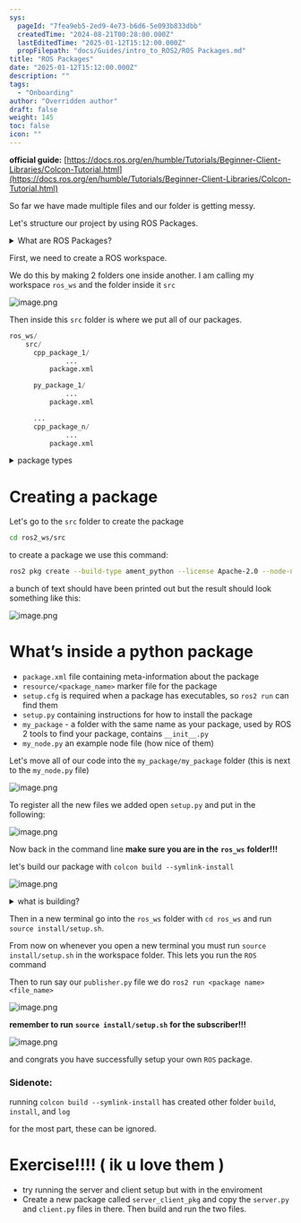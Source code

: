 ```yaml
---
sys:
  pageId: "7fea9eb5-2ed9-4e73-b6d6-5e093b833dbb"
  createdTime: "2024-08-21T00:28:00.000Z"
  lastEditedTime: "2025-01-12T15:12:00.000Z"
  propFilepath: "docs/Guides/intro_to_ROS2/ROS Packages.md"
title: "ROS Packages"
date: "2025-01-12T15:12:00.000Z"
description: ""
tags:
  - "Onboarding"
author: "Overridden author"
draft: false
weight: 145
toc: false
icon: ""
---
```


**official guide:** [https://docs.ros.org/en/humble/Tutorials/Beginner-Client-Libraries/Colcon-Tutorial.html](https://docs.ros.org/en/humble/Tutorials/Beginner-Client-Libraries/Colcon-Tutorial.html)

So far we have made multiple files and our folder is getting messy.

Let's structure our project by using ROS Packages.

<details>

<summary>What are ROS Packages?</summary>

ROS Packages are, as the name implies, packages of code that are highly sharable between ROS developers.

They consist of a folder, `package.xml` file, and source code

```python
      cpp_package_1/
		      ... imagine much code files here ..
          package.xml
```

</details>

First, we need to create a ROS workspace.

We do this by making 2 folders one inside another. I am calling my workspace `ros_ws` and the folder inside it `src`

![image.png](https://prod-files-secure.s3.us-west-2.amazonaws.com/d518164a-d88e-44d1-a4ee-3adb3bd8bce0/70706947-fd18-4537-a67b-e12946812d31/image.png?X-Amz-Algorithm=AWS4-HMAC-SHA256&X-Amz-Content-Sha256=UNSIGNED-PAYLOAD&X-Amz-Credential=ASIAZI2LB466XVP36T32%2F20250518%2Fus-west-2%2Fs3%2Faws4_request&X-Amz-Date=20250518T131736Z&X-Amz-Expires=3600&X-Amz-Security-Token=IQoJb3JpZ2luX2VjELz%2F%2F%2F%2F%2F%2F%2F%2F%2F%2FwEaCXVzLXdlc3QtMiJIMEYCIQD1ee9kyrlYpRLBApkOonpfFNpeDRVPKzbmLeA7tZ0AvwIhAJ3fiwwgCnPD7VfieLGx4MC8gsYgZEz%2FogY1c4a6aLiGKv8DCHUQABoMNjM3NDIzMTgzODA1IgzkaMgHpWOil5i%2F3kEq3APhXA1PtaH3y%2FRLeUPPjL4HkP4OXmsRp%2B2%2FG4QRLEU4cW53V6qcFlxMW2D4WDtVk6l2p2Zb1fcRykn87TJ3iKxTgyDjvdsvVV7qGDz2uWyQPLtY%2Fqt%2BSFnMXTLsqYEU1m2J9J81fufGs9Ew6YQVqTa1IkxKdIzCZHiY9QdFU4O%2FNHP%2B0BFSzE5fwEIPHCWAebXkV1azcym2ehA%2FiSW3LMnQi%2BiQ%2FidVwXXN0ZSMishzyaDOcpREUVLz22EPMK6U2jYVpSBRa1ZOZeowKjY2mTYwQ%2F5oG%2FpaXedSjqAttMSphM6Ejn8Bbzk7z7bEJsD9f%2BC6PKYk0TZCdTgyUF%2FGyMczRqc5nr1MA1d7St7L4H4b49lmZS3bxzv1%2B64yBGZqKOEGxmegaitQfYgthGHuws9iOFAk6CKLzD%2BNi8YgudBSbJ9GFo3Nmic9TLQjAFJqhDzgsNqgduQrNukfTxy6b%2FDteds%2FGXGqo3nqKhpW3qWFmRWI5R7Pb15D4e1ngouSrjfs1nTpx35WOn7CcG83uCu9PbJ2Q8EzQme5TjDWLdkgsWCAx%2FgG%2FdXRWLah0Qwg9czHqBu4xb0P4pco6zwegkFyx19Ntrv2L8VWJi2Fq8InhRYLtCRhXqrM9TT5ozCCnqfBBjqkAWzEULMxQ0aJIkg3CM5XmJuOQ%2FH40a8G3iDu7V79kPrmRLsoFLQ8T3cqaJH0VmwWYRMVWkQ4MgjXabXBN4iW5KcHA0EZvi2oeP4WcUwSRXFY8vGp6aEqkVh6L1wNAyTUNbIedpsxxo%2F6qS1GIBmMjg7hjPg7qu0RGiAVvoc0EBTZwOlQl8EDysSwsP3h9cJDRbDO6UOAZscmZnc9paExbDmYeRGq&X-Amz-Signature=60ce5a011e26d872a33d2d91e681b4983b3a0c16f167061b8b9a6c777ac40191&X-Amz-SignedHeaders=host&x-id=GetObject)

Then inside this `src` folder is where we put all of our packages.

```python
ros_ws/
    src/
      cpp_package_1/
		      ...
          package.xml

      py_package_1/
		      ...
          package.xml

      ...
      cpp_package_n/
		      ...
          package.xml

```

<details>

<summary>package types</summary>

packages can be either `C++` or python.

the intern file structure is different for each but for this guide we will stick to creating python packages

</details>

# Creating a package

Let's go to the `src` folder to create the package

```bash
cd ros2_ws/src
```

to create a package we use this command:

```bash
ros2 pkg create --build-type ament_python --license Apache-2.0 --node-name my_node my_package
```

a bunch of text should have been printed out but the result should look something like this:

![image.png](https://prod-files-secure.s3.us-west-2.amazonaws.com/d518164a-d88e-44d1-a4ee-3adb3bd8bce0/e6cf1e3f-8512-4a3e-b131-079f800bf3e8/image.png?X-Amz-Algorithm=AWS4-HMAC-SHA256&X-Amz-Content-Sha256=UNSIGNED-PAYLOAD&X-Amz-Credential=ASIAZI2LB466XVP36T32%2F20250518%2Fus-west-2%2Fs3%2Faws4_request&X-Amz-Date=20250518T131736Z&X-Amz-Expires=3600&X-Amz-Security-Token=IQoJb3JpZ2luX2VjELz%2F%2F%2F%2F%2F%2F%2F%2F%2F%2FwEaCXVzLXdlc3QtMiJIMEYCIQD1ee9kyrlYpRLBApkOonpfFNpeDRVPKzbmLeA7tZ0AvwIhAJ3fiwwgCnPD7VfieLGx4MC8gsYgZEz%2FogY1c4a6aLiGKv8DCHUQABoMNjM3NDIzMTgzODA1IgzkaMgHpWOil5i%2F3kEq3APhXA1PtaH3y%2FRLeUPPjL4HkP4OXmsRp%2B2%2FG4QRLEU4cW53V6qcFlxMW2D4WDtVk6l2p2Zb1fcRykn87TJ3iKxTgyDjvdsvVV7qGDz2uWyQPLtY%2Fqt%2BSFnMXTLsqYEU1m2J9J81fufGs9Ew6YQVqTa1IkxKdIzCZHiY9QdFU4O%2FNHP%2B0BFSzE5fwEIPHCWAebXkV1azcym2ehA%2FiSW3LMnQi%2BiQ%2FidVwXXN0ZSMishzyaDOcpREUVLz22EPMK6U2jYVpSBRa1ZOZeowKjY2mTYwQ%2F5oG%2FpaXedSjqAttMSphM6Ejn8Bbzk7z7bEJsD9f%2BC6PKYk0TZCdTgyUF%2FGyMczRqc5nr1MA1d7St7L4H4b49lmZS3bxzv1%2B64yBGZqKOEGxmegaitQfYgthGHuws9iOFAk6CKLzD%2BNi8YgudBSbJ9GFo3Nmic9TLQjAFJqhDzgsNqgduQrNukfTxy6b%2FDteds%2FGXGqo3nqKhpW3qWFmRWI5R7Pb15D4e1ngouSrjfs1nTpx35WOn7CcG83uCu9PbJ2Q8EzQme5TjDWLdkgsWCAx%2FgG%2FdXRWLah0Qwg9czHqBu4xb0P4pco6zwegkFyx19Ntrv2L8VWJi2Fq8InhRYLtCRhXqrM9TT5ozCCnqfBBjqkAWzEULMxQ0aJIkg3CM5XmJuOQ%2FH40a8G3iDu7V79kPrmRLsoFLQ8T3cqaJH0VmwWYRMVWkQ4MgjXabXBN4iW5KcHA0EZvi2oeP4WcUwSRXFY8vGp6aEqkVh6L1wNAyTUNbIedpsxxo%2F6qS1GIBmMjg7hjPg7qu0RGiAVvoc0EBTZwOlQl8EDysSwsP3h9cJDRbDO6UOAZscmZnc9paExbDmYeRGq&X-Amz-Signature=5084735264f3e0206aa9218e533af7e9db163e90162f751494e3f5f6699f4343&X-Amz-SignedHeaders=host&x-id=GetObject)

# What’s inside a python package

- `package.xml` file containing meta-information about the package
- `resource/<package_name>` marker file for the package
- `setup.cfg` is required when a package has executables, so `ros2 run` can find them
- `setup.py` containing instructions for how to install the package
- `my_package` - a folder with the same name as your package, used by ROS 2 tools to find your package, contains `__init__.py`
- `my_node.py` an example node file (how nice of them)

Let's move all of our code into the `my_package/my_package` folder (this is next to the `my_node.py` file)

![image.png](https://prod-files-secure.s3.us-west-2.amazonaws.com/d518164a-d88e-44d1-a4ee-3adb3bd8bce0/9ce58f11-0da9-4d3e-b86d-506a9685d378/image.png?X-Amz-Algorithm=AWS4-HMAC-SHA256&X-Amz-Content-Sha256=UNSIGNED-PAYLOAD&X-Amz-Credential=ASIAZI2LB466XVP36T32%2F20250518%2Fus-west-2%2Fs3%2Faws4_request&X-Amz-Date=20250518T131736Z&X-Amz-Expires=3600&X-Amz-Security-Token=IQoJb3JpZ2luX2VjELz%2F%2F%2F%2F%2F%2F%2F%2F%2F%2FwEaCXVzLXdlc3QtMiJIMEYCIQD1ee9kyrlYpRLBApkOonpfFNpeDRVPKzbmLeA7tZ0AvwIhAJ3fiwwgCnPD7VfieLGx4MC8gsYgZEz%2FogY1c4a6aLiGKv8DCHUQABoMNjM3NDIzMTgzODA1IgzkaMgHpWOil5i%2F3kEq3APhXA1PtaH3y%2FRLeUPPjL4HkP4OXmsRp%2B2%2FG4QRLEU4cW53V6qcFlxMW2D4WDtVk6l2p2Zb1fcRykn87TJ3iKxTgyDjvdsvVV7qGDz2uWyQPLtY%2Fqt%2BSFnMXTLsqYEU1m2J9J81fufGs9Ew6YQVqTa1IkxKdIzCZHiY9QdFU4O%2FNHP%2B0BFSzE5fwEIPHCWAebXkV1azcym2ehA%2FiSW3LMnQi%2BiQ%2FidVwXXN0ZSMishzyaDOcpREUVLz22EPMK6U2jYVpSBRa1ZOZeowKjY2mTYwQ%2F5oG%2FpaXedSjqAttMSphM6Ejn8Bbzk7z7bEJsD9f%2BC6PKYk0TZCdTgyUF%2FGyMczRqc5nr1MA1d7St7L4H4b49lmZS3bxzv1%2B64yBGZqKOEGxmegaitQfYgthGHuws9iOFAk6CKLzD%2BNi8YgudBSbJ9GFo3Nmic9TLQjAFJqhDzgsNqgduQrNukfTxy6b%2FDteds%2FGXGqo3nqKhpW3qWFmRWI5R7Pb15D4e1ngouSrjfs1nTpx35WOn7CcG83uCu9PbJ2Q8EzQme5TjDWLdkgsWCAx%2FgG%2FdXRWLah0Qwg9czHqBu4xb0P4pco6zwegkFyx19Ntrv2L8VWJi2Fq8InhRYLtCRhXqrM9TT5ozCCnqfBBjqkAWzEULMxQ0aJIkg3CM5XmJuOQ%2FH40a8G3iDu7V79kPrmRLsoFLQ8T3cqaJH0VmwWYRMVWkQ4MgjXabXBN4iW5KcHA0EZvi2oeP4WcUwSRXFY8vGp6aEqkVh6L1wNAyTUNbIedpsxxo%2F6qS1GIBmMjg7hjPg7qu0RGiAVvoc0EBTZwOlQl8EDysSwsP3h9cJDRbDO6UOAZscmZnc9paExbDmYeRGq&X-Amz-Signature=7462d596c5109db84751363309314be787c761acb91c698d5f1a92497f58fe9d&X-Amz-SignedHeaders=host&x-id=GetObject)

To register all the new files we added open `setup.py` and put in the following:

![image.png](https://prod-files-secure.s3.us-west-2.amazonaws.com/d518164a-d88e-44d1-a4ee-3adb3bd8bce0/1cd7c262-4cae-4496-9d75-c178537d24a2/image.png?X-Amz-Algorithm=AWS4-HMAC-SHA256&X-Amz-Content-Sha256=UNSIGNED-PAYLOAD&X-Amz-Credential=ASIAZI2LB466XVP36T32%2F20250518%2Fus-west-2%2Fs3%2Faws4_request&X-Amz-Date=20250518T131736Z&X-Amz-Expires=3600&X-Amz-Security-Token=IQoJb3JpZ2luX2VjELz%2F%2F%2F%2F%2F%2F%2F%2F%2F%2FwEaCXVzLXdlc3QtMiJIMEYCIQD1ee9kyrlYpRLBApkOonpfFNpeDRVPKzbmLeA7tZ0AvwIhAJ3fiwwgCnPD7VfieLGx4MC8gsYgZEz%2FogY1c4a6aLiGKv8DCHUQABoMNjM3NDIzMTgzODA1IgzkaMgHpWOil5i%2F3kEq3APhXA1PtaH3y%2FRLeUPPjL4HkP4OXmsRp%2B2%2FG4QRLEU4cW53V6qcFlxMW2D4WDtVk6l2p2Zb1fcRykn87TJ3iKxTgyDjvdsvVV7qGDz2uWyQPLtY%2Fqt%2BSFnMXTLsqYEU1m2J9J81fufGs9Ew6YQVqTa1IkxKdIzCZHiY9QdFU4O%2FNHP%2B0BFSzE5fwEIPHCWAebXkV1azcym2ehA%2FiSW3LMnQi%2BiQ%2FidVwXXN0ZSMishzyaDOcpREUVLz22EPMK6U2jYVpSBRa1ZOZeowKjY2mTYwQ%2F5oG%2FpaXedSjqAttMSphM6Ejn8Bbzk7z7bEJsD9f%2BC6PKYk0TZCdTgyUF%2FGyMczRqc5nr1MA1d7St7L4H4b49lmZS3bxzv1%2B64yBGZqKOEGxmegaitQfYgthGHuws9iOFAk6CKLzD%2BNi8YgudBSbJ9GFo3Nmic9TLQjAFJqhDzgsNqgduQrNukfTxy6b%2FDteds%2FGXGqo3nqKhpW3qWFmRWI5R7Pb15D4e1ngouSrjfs1nTpx35WOn7CcG83uCu9PbJ2Q8EzQme5TjDWLdkgsWCAx%2FgG%2FdXRWLah0Qwg9czHqBu4xb0P4pco6zwegkFyx19Ntrv2L8VWJi2Fq8InhRYLtCRhXqrM9TT5ozCCnqfBBjqkAWzEULMxQ0aJIkg3CM5XmJuOQ%2FH40a8G3iDu7V79kPrmRLsoFLQ8T3cqaJH0VmwWYRMVWkQ4MgjXabXBN4iW5KcHA0EZvi2oeP4WcUwSRXFY8vGp6aEqkVh6L1wNAyTUNbIedpsxxo%2F6qS1GIBmMjg7hjPg7qu0RGiAVvoc0EBTZwOlQl8EDysSwsP3h9cJDRbDO6UOAZscmZnc9paExbDmYeRGq&X-Amz-Signature=5269e0b7e3f5a362b5bc5f052ebfd046671e77c89fe2c609166cc9db4f2f2f87&X-Amz-SignedHeaders=host&x-id=GetObject)

Now back in the command line **make sure you are in the** **`ros_ws`** **folder!!!**

let's build our package with `colcon build --symlink-install`

![image.png](https://prod-files-secure.s3.us-west-2.amazonaws.com/d518164a-d88e-44d1-a4ee-3adb3bd8bce0/2f2a0d27-b173-48fd-b189-5f5c0ce65619/image.png?X-Amz-Algorithm=AWS4-HMAC-SHA256&X-Amz-Content-Sha256=UNSIGNED-PAYLOAD&X-Amz-Credential=ASIAZI2LB466XVP36T32%2F20250518%2Fus-west-2%2Fs3%2Faws4_request&X-Amz-Date=20250518T131736Z&X-Amz-Expires=3600&X-Amz-Security-Token=IQoJb3JpZ2luX2VjELz%2F%2F%2F%2F%2F%2F%2F%2F%2F%2FwEaCXVzLXdlc3QtMiJIMEYCIQD1ee9kyrlYpRLBApkOonpfFNpeDRVPKzbmLeA7tZ0AvwIhAJ3fiwwgCnPD7VfieLGx4MC8gsYgZEz%2FogY1c4a6aLiGKv8DCHUQABoMNjM3NDIzMTgzODA1IgzkaMgHpWOil5i%2F3kEq3APhXA1PtaH3y%2FRLeUPPjL4HkP4OXmsRp%2B2%2FG4QRLEU4cW53V6qcFlxMW2D4WDtVk6l2p2Zb1fcRykn87TJ3iKxTgyDjvdsvVV7qGDz2uWyQPLtY%2Fqt%2BSFnMXTLsqYEU1m2J9J81fufGs9Ew6YQVqTa1IkxKdIzCZHiY9QdFU4O%2FNHP%2B0BFSzE5fwEIPHCWAebXkV1azcym2ehA%2FiSW3LMnQi%2BiQ%2FidVwXXN0ZSMishzyaDOcpREUVLz22EPMK6U2jYVpSBRa1ZOZeowKjY2mTYwQ%2F5oG%2FpaXedSjqAttMSphM6Ejn8Bbzk7z7bEJsD9f%2BC6PKYk0TZCdTgyUF%2FGyMczRqc5nr1MA1d7St7L4H4b49lmZS3bxzv1%2B64yBGZqKOEGxmegaitQfYgthGHuws9iOFAk6CKLzD%2BNi8YgudBSbJ9GFo3Nmic9TLQjAFJqhDzgsNqgduQrNukfTxy6b%2FDteds%2FGXGqo3nqKhpW3qWFmRWI5R7Pb15D4e1ngouSrjfs1nTpx35WOn7CcG83uCu9PbJ2Q8EzQme5TjDWLdkgsWCAx%2FgG%2FdXRWLah0Qwg9czHqBu4xb0P4pco6zwegkFyx19Ntrv2L8VWJi2Fq8InhRYLtCRhXqrM9TT5ozCCnqfBBjqkAWzEULMxQ0aJIkg3CM5XmJuOQ%2FH40a8G3iDu7V79kPrmRLsoFLQ8T3cqaJH0VmwWYRMVWkQ4MgjXabXBN4iW5KcHA0EZvi2oeP4WcUwSRXFY8vGp6aEqkVh6L1wNAyTUNbIedpsxxo%2F6qS1GIBmMjg7hjPg7qu0RGiAVvoc0EBTZwOlQl8EDysSwsP3h9cJDRbDO6UOAZscmZnc9paExbDmYeRGq&X-Amz-Signature=5d89766c907147f9ae4842e4915e27f8d4c75839b6e5b95c1d22b8aca5b8a2e7&X-Amz-SignedHeaders=host&x-id=GetObject)

<details>

<summary>what is building?</summary>

if you are a CS major at Rose-Hulman you will learn the answer to this in CSSE132

but TLDR; is it combines all the code files into one program that can be run easily 

</details>

Then in a new terminal go into the `ros_ws` folder with `cd ros_ws` and run `source install/setup.sh`. 

From now on whenever you open a new terminal you must run `source install/setup.sh` in the workspace folder. This lets you run the `ROS` command

Then to run say our `publisher.py` file we do `ros2 run <package name> <file_name>`

![image.png](https://prod-files-secure.s3.us-west-2.amazonaws.com/d518164a-d88e-44d1-a4ee-3adb3bd8bce0/4f4b1219-3a44-4632-aa0a-ce3471699f59/image.png?X-Amz-Algorithm=AWS4-HMAC-SHA256&X-Amz-Content-Sha256=UNSIGNED-PAYLOAD&X-Amz-Credential=ASIAZI2LB466XVP36T32%2F20250518%2Fus-west-2%2Fs3%2Faws4_request&X-Amz-Date=20250518T131736Z&X-Amz-Expires=3600&X-Amz-Security-Token=IQoJb3JpZ2luX2VjELz%2F%2F%2F%2F%2F%2F%2F%2F%2F%2FwEaCXVzLXdlc3QtMiJIMEYCIQD1ee9kyrlYpRLBApkOonpfFNpeDRVPKzbmLeA7tZ0AvwIhAJ3fiwwgCnPD7VfieLGx4MC8gsYgZEz%2FogY1c4a6aLiGKv8DCHUQABoMNjM3NDIzMTgzODA1IgzkaMgHpWOil5i%2F3kEq3APhXA1PtaH3y%2FRLeUPPjL4HkP4OXmsRp%2B2%2FG4QRLEU4cW53V6qcFlxMW2D4WDtVk6l2p2Zb1fcRykn87TJ3iKxTgyDjvdsvVV7qGDz2uWyQPLtY%2Fqt%2BSFnMXTLsqYEU1m2J9J81fufGs9Ew6YQVqTa1IkxKdIzCZHiY9QdFU4O%2FNHP%2B0BFSzE5fwEIPHCWAebXkV1azcym2ehA%2FiSW3LMnQi%2BiQ%2FidVwXXN0ZSMishzyaDOcpREUVLz22EPMK6U2jYVpSBRa1ZOZeowKjY2mTYwQ%2F5oG%2FpaXedSjqAttMSphM6Ejn8Bbzk7z7bEJsD9f%2BC6PKYk0TZCdTgyUF%2FGyMczRqc5nr1MA1d7St7L4H4b49lmZS3bxzv1%2B64yBGZqKOEGxmegaitQfYgthGHuws9iOFAk6CKLzD%2BNi8YgudBSbJ9GFo3Nmic9TLQjAFJqhDzgsNqgduQrNukfTxy6b%2FDteds%2FGXGqo3nqKhpW3qWFmRWI5R7Pb15D4e1ngouSrjfs1nTpx35WOn7CcG83uCu9PbJ2Q8EzQme5TjDWLdkgsWCAx%2FgG%2FdXRWLah0Qwg9czHqBu4xb0P4pco6zwegkFyx19Ntrv2L8VWJi2Fq8InhRYLtCRhXqrM9TT5ozCCnqfBBjqkAWzEULMxQ0aJIkg3CM5XmJuOQ%2FH40a8G3iDu7V79kPrmRLsoFLQ8T3cqaJH0VmwWYRMVWkQ4MgjXabXBN4iW5KcHA0EZvi2oeP4WcUwSRXFY8vGp6aEqkVh6L1wNAyTUNbIedpsxxo%2F6qS1GIBmMjg7hjPg7qu0RGiAVvoc0EBTZwOlQl8EDysSwsP3h9cJDRbDO6UOAZscmZnc9paExbDmYeRGq&X-Amz-Signature=7713ed6994cb29b0a6d38c0acc8c80f0ae26173e359f058e8b73f49001a8eec9&X-Amz-SignedHeaders=host&x-id=GetObject)

**remember to run** **`source install/setup.sh`** **for the subscriber!!!**

![image.png](https://prod-files-secure.s3.us-west-2.amazonaws.com/d518164a-d88e-44d1-a4ee-3adb3bd8bce0/02121119-dad4-49ec-8356-c956108b4243/image.png?X-Amz-Algorithm=AWS4-HMAC-SHA256&X-Amz-Content-Sha256=UNSIGNED-PAYLOAD&X-Amz-Credential=ASIAZI2LB466XVP36T32%2F20250518%2Fus-west-2%2Fs3%2Faws4_request&X-Amz-Date=20250518T131736Z&X-Amz-Expires=3600&X-Amz-Security-Token=IQoJb3JpZ2luX2VjELz%2F%2F%2F%2F%2F%2F%2F%2F%2F%2FwEaCXVzLXdlc3QtMiJIMEYCIQD1ee9kyrlYpRLBApkOonpfFNpeDRVPKzbmLeA7tZ0AvwIhAJ3fiwwgCnPD7VfieLGx4MC8gsYgZEz%2FogY1c4a6aLiGKv8DCHUQABoMNjM3NDIzMTgzODA1IgzkaMgHpWOil5i%2F3kEq3APhXA1PtaH3y%2FRLeUPPjL4HkP4OXmsRp%2B2%2FG4QRLEU4cW53V6qcFlxMW2D4WDtVk6l2p2Zb1fcRykn87TJ3iKxTgyDjvdsvVV7qGDz2uWyQPLtY%2Fqt%2BSFnMXTLsqYEU1m2J9J81fufGs9Ew6YQVqTa1IkxKdIzCZHiY9QdFU4O%2FNHP%2B0BFSzE5fwEIPHCWAebXkV1azcym2ehA%2FiSW3LMnQi%2BiQ%2FidVwXXN0ZSMishzyaDOcpREUVLz22EPMK6U2jYVpSBRa1ZOZeowKjY2mTYwQ%2F5oG%2FpaXedSjqAttMSphM6Ejn8Bbzk7z7bEJsD9f%2BC6PKYk0TZCdTgyUF%2FGyMczRqc5nr1MA1d7St7L4H4b49lmZS3bxzv1%2B64yBGZqKOEGxmegaitQfYgthGHuws9iOFAk6CKLzD%2BNi8YgudBSbJ9GFo3Nmic9TLQjAFJqhDzgsNqgduQrNukfTxy6b%2FDteds%2FGXGqo3nqKhpW3qWFmRWI5R7Pb15D4e1ngouSrjfs1nTpx35WOn7CcG83uCu9PbJ2Q8EzQme5TjDWLdkgsWCAx%2FgG%2FdXRWLah0Qwg9czHqBu4xb0P4pco6zwegkFyx19Ntrv2L8VWJi2Fq8InhRYLtCRhXqrM9TT5ozCCnqfBBjqkAWzEULMxQ0aJIkg3CM5XmJuOQ%2FH40a8G3iDu7V79kPrmRLsoFLQ8T3cqaJH0VmwWYRMVWkQ4MgjXabXBN4iW5KcHA0EZvi2oeP4WcUwSRXFY8vGp6aEqkVh6L1wNAyTUNbIedpsxxo%2F6qS1GIBmMjg7hjPg7qu0RGiAVvoc0EBTZwOlQl8EDysSwsP3h9cJDRbDO6UOAZscmZnc9paExbDmYeRGq&X-Amz-Signature=9865245dcacee1cae25e8adf66f986a0ce2fdff61fcd191f5b8fba5a92db6a00&X-Amz-SignedHeaders=host&x-id=GetObject)

and congrats you have successfully setup your own `ROS` package.

### Sidenote:

running `colcon build --symlink-install` has created other folder `build`, `install`, and `log`

for the most part, these can be ignored.

# Exercise!!!! ( ik u love them )

- try running the server and client setup but with in the enviroment
- Create a new package called `server_client_pkg` and copy the `server.py` and `client.py` files in there. Then build and run the two files.
